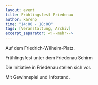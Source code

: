 ```yaml
---
layout: event
title: Frühlingsfest Friedenau
author: karenp
time: "14:00 - 18:00"
tags: [Veranstaltung, Archiv]
excerpt_separator: <!--mehr-->
---
```


Auf dem Friedrich-Wilhelm-Platz.
<!--mehr-->
Frühlingsfest unter dem Friedenau Schirm

Die Initiative in Friedenau stellen sich vor.

Mit Gewinnspiel und Infostand.
